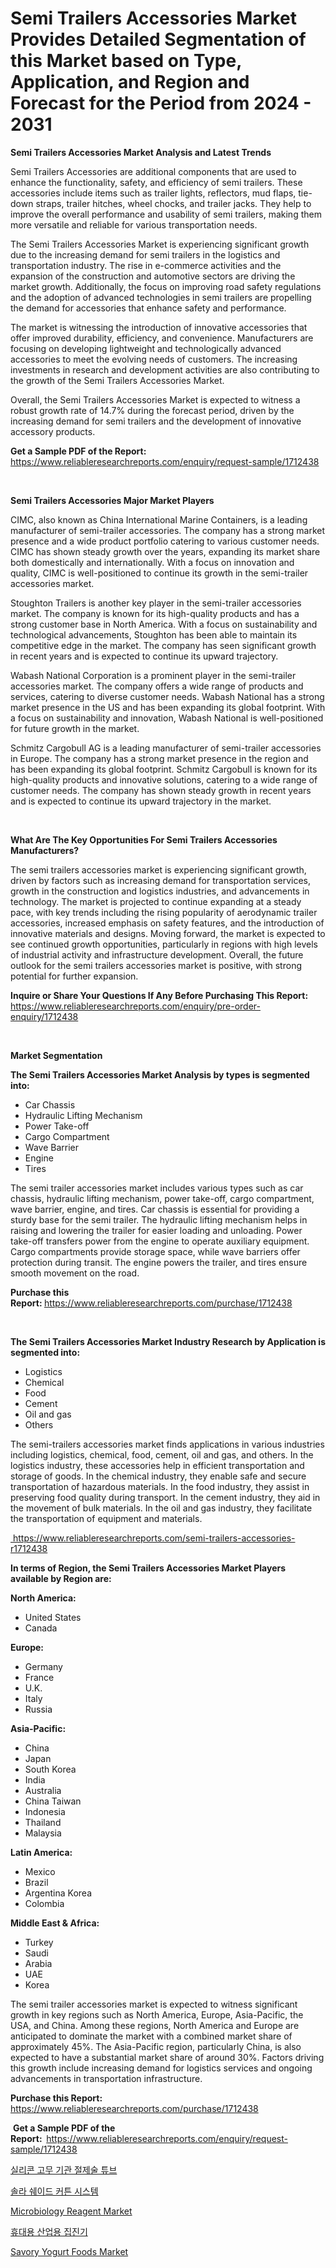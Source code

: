<p><h1>Semi Trailers Accessories Market Provides Detailed Segmentation of this Market based on Type, Application, and Region and Forecast for the Period from 2024 - 2031</h1></p><p><strong>Semi Trailers Accessories Market Analysis and Latest Trends</strong></p>
<p><p>Semi Trailers Accessories are additional components that are used to enhance the functionality, safety, and efficiency of semi trailers. These accessories include items such as trailer lights, reflectors, mud flaps, tie-down straps, trailer hitches, wheel chocks, and trailer jacks. They help to improve the overall performance and usability of semi trailers, making them more versatile and reliable for various transportation needs.</p><p>The Semi Trailers Accessories Market is experiencing significant growth due to the increasing demand for semi trailers in the logistics and transportation industry. The rise in e-commerce activities and the expansion of the construction and automotive sectors are driving the market growth. Additionally, the focus on improving road safety regulations and the adoption of advanced technologies in semi trailers are propelling the demand for accessories that enhance safety and performance.</p><p>The market is witnessing the introduction of innovative accessories that offer improved durability, efficiency, and convenience. Manufacturers are focusing on developing lightweight and technologically advanced accessories to meet the evolving needs of customers. The increasing investments in research and development activities are also contributing to the growth of the Semi Trailers Accessories Market.</p><p>Overall, the Semi Trailers Accessories Market is expected to witness a robust growth rate of 14.7% during the forecast period, driven by the increasing demand for semi trailers and the development of innovative accessory products.</p></p>
<p><strong>Get a Sample PDF of the Report:&nbsp;</strong> <a href="https://www.reliableresearchreports.com/enquiry/request-sample/1712438">https://www.reliableresearchreports.com/enquiry/request-sample/1712438</a></p>
<p>&nbsp;</p>
<p><strong>Semi Trailers Accessories Major Market Players</strong></p>
<p><p>CIMC, also known as China International Marine Containers, is a leading manufacturer of semi-trailer accessories. The company has a strong market presence and a wide product portfolio catering to various customer needs. CIMC has shown steady growth over the years, expanding its market share both domestically and internationally. With a focus on innovation and quality, CIMC is well-positioned to continue its growth in the semi-trailer accessories market.</p><p>Stoughton Trailers is another key player in the semi-trailer accessories market. The company is known for its high-quality products and has a strong customer base in North America. With a focus on sustainability and technological advancements, Stoughton has been able to maintain its competitive edge in the market. The company has seen significant growth in recent years and is expected to continue its upward trajectory.</p><p>Wabash National Corporation is a prominent player in the semi-trailer accessories market. The company offers a wide range of products and services, catering to diverse customer needs. Wabash National has a strong market presence in the US and has been expanding its global footprint. With a focus on sustainability and innovation, Wabash National is well-positioned for future growth in the market.</p><p>Schmitz Cargobull AG is a leading manufacturer of semi-trailer accessories in Europe. The company has a strong market presence in the region and has been expanding its global footprint. Schmitz Cargobull is known for its high-quality products and innovative solutions, catering to a wide range of customer needs. The company has shown steady growth in recent years and is expected to continue its upward trajectory in the market.</p></p>
<p>&nbsp;</p>
<p><strong>What Are The Key Opportunities For Semi Trailers Accessories Manufacturers?</strong></p>
<p><p>The semi trailers accessories market is experiencing significant growth, driven by factors such as increasing demand for transportation services, growth in the construction and logistics industries, and advancements in technology. The market is projected to continue expanding at a steady pace, with key trends including the rising popularity of aerodynamic trailer accessories, increased emphasis on safety features, and the introduction of innovative materials and designs. Moving forward, the market is expected to see continued growth opportunities, particularly in regions with high levels of industrial activity and infrastructure development. Overall, the future outlook for the semi trailers accessories market is positive, with strong potential for further expansion.</p></p>
<p><strong>Inquire or Share Your Questions If Any Before Purchasing This Report:</strong> <a href="https://www.reliableresearchreports.com/enquiry/pre-order-enquiry/1712438">https://www.reliableresearchreports.com/enquiry/pre-order-enquiry/1712438</a></p>
<p>&nbsp;</p>
<p><strong>Market Segmentation</strong></p>
<p><strong>The Semi Trailers Accessories Market Analysis by types is segmented into:</strong></p>
<p><ul><li>Car Chassis</li><li>Hydraulic Lifting Mechanism</li><li>Power Take-off</li><li>Cargo Compartment</li><li>Wave Barrier</li><li>Engine</li><li>Tires</li></ul></p>
<p><p>The semi trailer accessories market includes various types such as car chassis, hydraulic lifting mechanism, power take-off, cargo compartment, wave barrier, engine, and tires. Car chassis is essential for providing a sturdy base for the semi trailer. The hydraulic lifting mechanism helps in raising and lowering the trailer for easier loading and unloading. Power take-off transfers power from the engine to operate auxiliary equipment. Cargo compartments provide storage space, while wave barriers offer protection during transit. The engine powers the trailer, and tires ensure smooth movement on the road.</p></p>
<p><strong>Purchase this Report:&nbsp;</strong><a href="https://www.reliableresearchreports.com/purchase/1712438">https://www.reliableresearchreports.com/purchase/1712438</a></p>
<p>&nbsp;</p>
<p><strong>The Semi Trailers Accessories Market Industry Research by Application is segmented into:</strong></p>
<p><ul><li>Logistics</li><li>Chemical</li><li>Food</li><li>Cement</li><li>Oil and gas</li><li>Others</li></ul></p>
<p><p>The semi-trailers accessories market finds applications in various industries including logistics, chemical, food, cement, oil and gas, and others. In the logistics industry, these accessories help in efficient transportation and storage of goods. In the chemical industry, they enable safe and secure transportation of hazardous materials. In the food industry, they assist in preserving food quality during transport. In the cement industry, they aid in the movement of bulk materials. In the oil and gas industry, they facilitate the transportation of equipment and materials.</p></p>
<p><a href="https://www.reliableresearchreports.com/semi-trailers-accessories-r1712438">&nbsp;https://www.reliableresearchreports.com/semi-trailers-accessories-r1712438</a></p>
<p><strong>In terms of Region, the Semi Trailers Accessories Market Players available by Region are:</strong></p>
<p>
    <p> <strong> North America: </strong>
        <ul>
            <li>United States</li>
            <li>Canada</li>
        </ul>
        </p> 
    <p> <strong> Europe: </strong>
        <ul>
            <li>Germany</li>
            <li>France</li>
            <li>U.K.</li>
            <li>Italy</li>
            <li>Russia</li>
        </ul>
        </p> 
    <p> <strong> Asia-Pacific: </strong>
        <ul>
            <li>China</li>
            <li>Japan</li>
            <li>South Korea</li>
            <li>India</li>
            <li>Australia</li>
            <li>China Taiwan</li>
            <li>Indonesia</li>
            <li>Thailand</li>
            <li>Malaysia</li>
        </ul>
        </p> 
    <p> <strong> Latin America: </strong>
        <ul>
            <li>Mexico</li>
            <li>Brazil</li>
            <li>Argentina Korea</li>
            <li>Colombia</li>
        </ul>
        </p> 
    <p> <strong> Middle East & Africa: </strong>
        <ul>
            <li>Turkey</li>
            <li>Saudi</li>
            <li>Arabia</li>
            <li>UAE</li>
            <li>Korea</li>
        </ul>
    </p>
    </p>
<p><p>The semi trailer accessories market is expected to witness significant growth in key regions such as North America, Europe, Asia-Pacific, the USA, and China. Among these regions, North America and Europe are anticipated to dominate the market with a combined market share of approximately 45%. The Asia-Pacific region, particularly China, is also expected to have a substantial market share of around 30%. Factors driving this growth include increasing demand for logistics services and ongoing advancements in transportation infrastructure.</p></p>
<p><strong>Purchase this Report: </strong><a href="https://www.reliableresearchreports.com/purchase/1712438">https://www.reliableresearchreports.com/purchase/1712438</a></p>
<p>&nbsp;<strong>Get a Sample PDF of the Report:&nbsp;&nbsp;</strong><a href="https://www.reliableresearchreports.com/enquiry/request-sample/1712438">https://www.reliableresearchreports.com/enquiry/request-sample/1712438</a></p>
<p><strong></strong></p>
<p><p><a href="https://medium.com/@leeanford76845djf/%EC%8B%A4%EB%A6%AC%EC%BD%98-%EA%B3%A0%EB%AC%B4-%EA%B8%B0%EA%B4%80-%EC%A0%88%EA%B0%9C%EA%B4%80-%EC%8B%9C%EC%9E%A5-%EB%8F%99%ED%96%A5-%EB%B0%8F-%EB%B6%84%EC%84%9D-%EB%AF%B8%EB%9E%98-%EC%84%B1%EC%9E%A5%EC%9D%84-%EC%9C%84%ED%95%9C-%EA%B8%B0%ED%9A%8C-%EB%B0%8F-%EB%8F%84%EC%A0%84-2024-2031-6f949b21a727">실리콘 고무 기관 절제술 튜브</a></p><p><a href="https://medium.com/@allisonkreiger/%EA%B8%80%EB%A1%9C%EB%B2%8C-%ED%83%9C%EC%96%91-%EC%B0%A8%EC%96%91-%EC%BB%A4%ED%8A%BC-%EC%8B%9C%EC%8A%A4%ED%85%9C-%EC%8B%9C%EC%9E%A5%EC%9D%98-%EC%A2%85%ED%95%A9%EC%A0%81%EC%9D%B8-%EB%B6%84%EC%84%9D-%EC%84%B1%EC%9E%A5-%ED%8A%B8%EB%A0%8C%EB%93%9C-%EB%B0%8F-%EC%8B%9C%EC%9E%A5-%EC%98%88%EC%B8%A1-2024-2031-f0944a9e1f01">솔라 쉐이드 커튼 시스템</a></p><p><a href="https://github.com/okotobwrhuteie/Market-Research-Report-List-2/blob/main/microbiology-reagent-market.md">Microbiology Reagent Market</a></p><p><a href="https://github.com/chupp85/Market-Research-Report-List-1/blob/main/4222514110528.md">휴대용 산업용 집진기</a></p><p><a href="https://issuu.com/reportprime-2/docs/savory-yogurt-foods-market-size-2030.pptx">Savory Yogurt Foods Market</a></p></p>